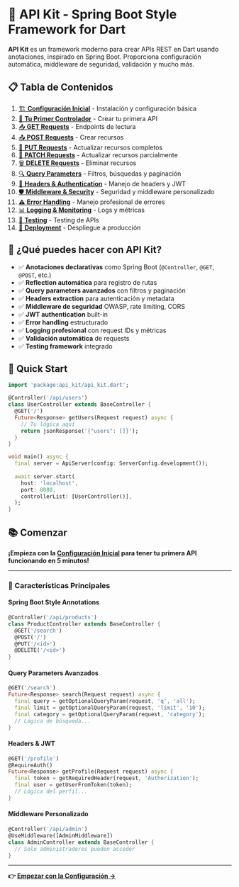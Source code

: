 # 🚀 API Kit - Spring Boot Style Framework for Dart

**API Kit** es un framework moderno para crear APIs REST en Dart usando anotaciones, inspirado en Spring Boot. Proporciona configuración automática, middleware de seguridad, validación y mucho más.

## 📋 Tabla de Contenidos

1. [🏗️ **Configuración Inicial**](01-setup.md) - Instalación y configuración básica
2. [🎯 **Tu Primer Controlador**](02-first-controller.md) - Crear tu primera API
3. [📥 **GET Requests**](03-get-requests.md) - Endpoints de lectura
4. [📤 **POST Requests**](04-post-requests.md) - Crear recursos
5. [🔄 **PUT Requests**](05-put-requests.md) - Actualizar recursos completos
6. [📝 **PATCH Requests**](06-patch-requests.md) - Actualizar recursos parcialmente
7. [🗑️ **DELETE Requests**](07-delete-requests.md) - Eliminar recursos
8. [🔍 **Query Parameters**](08-query-parameters.md) - Filtros, búsquedas y paginación
9. [📨 **Headers & Authentication**](09-headers-auth.md) - Manejo de headers y JWT
10. [🛡️ **Middleware & Security**](10-middleware-security.md) - Seguridad y middleware personalizado
11. [⚠️ **Error Handling**](11-error-handling.md) - Manejo profesional de errores
12. [📊 **Logging & Monitoring**](12-logging-monitoring.md) - Logs y métricas
13. [🧪 **Testing**](13-testing.md) - Testing de APIs
14. [🚀 **Deployment**](14-deployment.md) - Despliegue a producción

## 🎯 ¿Qué puedes hacer con API Kit?

- ✅ **Anotaciones declarativas** como Spring Boot (`@Controller`, `@GET`, `@POST`, etc.)
- ✅ **Reflection automática** para registro de rutas
- ✅ **Query parameters avanzados** con filtros y paginación
- ✅ **Headers extraction** para autenticación y metadata
- ✅ **Middleware de seguridad** OWASP, rate limiting, CORS
- ✅ **JWT authentication** built-in
- ✅ **Error handling** estructurado
- ✅ **Logging profesional** con request IDs y métricas
- ✅ **Validación automática** de requests
- ✅ **Testing framework** integrado

## 🚀 Quick Start

```dart
import 'package:api_kit/api_kit.dart';

@Controller('/api/users')
class UserController extends BaseController {
  @GET('/')
  Future<Response> getUsers(Request request) async {
    // Tu lógica aquí
    return jsonResponse('{"users": []}');
  }
}

void main() async {
  final server = ApiServer(config: ServerConfig.development());
  
  await server.start(
    host: 'localhost',
    port: 8080,
    controllerList: [UserController()],
  );
}
```

## 📚 Comenzar

**¡Empieza con la [Configuración Inicial](01-setup.md) para tener tu primera API funcionando en 5 minutos!**

---

### 🎯 Características Principales

#### **Spring Boot Style Annotations**
```dart
@Controller('/api/products')
class ProductController extends BaseController {
  @GET('/search')
  @POST('/')
  @PUT('/<id>')
  @DELETE('/<id>')
}
```

#### **Query Parameters Avanzados**
```dart
@GET('/search')
Future<Response> search(Request request) async {
  final query = getOptionalQueryParam(request, 'q', 'all');
  final limit = getOptionalQueryParam(request, 'limit', '10');
  final category = getOptionalQueryParam(request, 'category');
  // Lógica de búsqueda...
}
```

#### **Headers & JWT**
```dart
@GET('/profile')
@RequireAuth()
Future<Response> getProfile(Request request) async {
  final token = getRequiredHeader(request, 'Authorization');
  final user = getUserFromToken(token);
  // Lógica del perfil...
}
```

#### **Middleware Personalizado**
```dart
@Controller('/api/admin')
@UseMiddleware([AdminMiddleware])
class AdminController extends BaseController {
  // Solo administradores pueden acceder
}
```

---

**👉 [Empezar con la Configuración →](01-setup.md)**